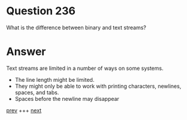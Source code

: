 
# Question 236



What is the difference between binary and text streams? 


# Answer



Text streams are limited in a number of ways on some systems.
*	 The line length might be limited.
*	 They might only be able to work with printing characters, newlines, spaces, and tabs.
*	 Spaces before the newline may disappear


[prev](235.md) +++ [next](237.md)

